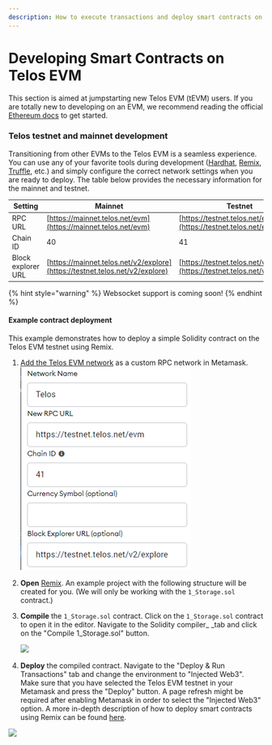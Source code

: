 ```yaml
---
description: How to execute transactions and deploy smart contracts on the Telos EVM
---
```


# Developing Smart Contracts on Telos EVM

This section is aimed at jumpstarting new Telos EVM (tEVM) users. If you are totally new to developing on an EVM, we recommend reading the official [Ethereum docs](https://ethereum.org/en/developers/docs/) to get started.

### Telos testnet and mainnet development

Transitioning from other EVMs to the Telos EVM is a seamless experience. You can use any of your favorite tools during development ([Hardhat](https://hardhat.org/getting-started/), [Remix](https://remix.ethereum.org), [Truffle](https://www.trufflesuite.com/docs/truffle/overview), etc.) and simply configure the correct network settings when you are ready to deploy. The table below provides the necessary information for the mainnet and testnet.

| **Setting**        | **Mainnet**                                                                  | **Testnet**                                                                  |
| ------------------ | ---------------------------------------------------------------------------- | ---------------------------------------------------------------------------- |
| RPC URL            | [https://mainnet.telos.net/evm](https://mainnet.telos.net/evm)               | [https://testnet.telos.net/evm](https://testnet.telos.net/evm)               |
| Chain ID           | 40                                                                           | 41                                                                           |
| Block explorer URL | [https://mainnet.telos.net/v2/explore](https://testnet.telos.net/v2/explore) | [https://testnet.telos.net/v2/explore](https://testnet.telos.net/v2/explore) |

{% hint style="warning" %}
Websocket support is coming soon!
{% endhint %}

#### Example contract deployment

This example demonstrates how to deploy a simple Solidity contract on the Telos EVM testnet using Remix.&#x20;

1. [Add the Telos EVM network](../getting-started/creating-an-evm-address.md#connecting-metamask) as a custom RPC network in Metamask.![](<../../.gitbook/assets/image (12).png>)
2. **Open** [Remix](https://remix.ethereum.org). An example project with the following structure will be created for you. (We will only be working with the `1_Storage.sol` contract.)
3.  **Compile** the `1_Storage.sol` contract. Click on the `1_Storage.sol` contract to open it in the editor. Navigate to the Solidity compiler_ _tab and click on the "Compile 1\_Storage.sol" button.

    ![](<../../.gitbook/assets/Selection\_147 (2).png>)
4. **Deploy** the compiled contract. Navigate to the "Deploy & Run Transactions" tab and change the environment to "Injected Web3". Make sure that you have selected the Telos EVM testnet in your Metamask and press the "Deploy" button. A page refresh might be required after enabling Metamask in order to select the "Injected Web3" option. A more in-depth description of how to deploy smart contracts using Remix can be found [here](https://remix-ide.readthedocs.io/en/latest/create\_deploy.html).

![](../../.gitbook/assets/Selection\_148.png)



